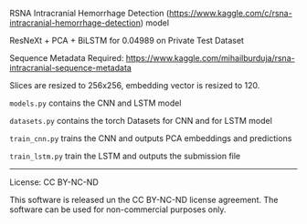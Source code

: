 RSNA Intracranial Hemorrhage Detection (https://www.kaggle.com/c/rsna-intracranial-hemorrhage-detection) model

ResNeXt + PCA + BiLSTM for 0.04989 on Private Test Dataset

Sequence Metadata Required: https://www.kaggle.com/mihailburduja/rsna-intracranial-sequence-metadata

Slices are resized to 256x256, embedding vector is resized to 120. 

`models.py` contains the CNN and LSTM model

`datasets.py` contains the torch Datasets for CNN and for LSTM model

`train_cnn.py` trains the CNN and outputs PCA embeddings and predictions

`train_lstm.py` train the LSTM and outputs the submission file 

----------

License: CC BY-NC-ND

This software is released un the CC BY-NC-ND license agreement.
The software can be used for non-commercial purposes only.
